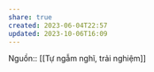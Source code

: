 ```yaml
---
share: true
created: 2023-06-04T22:57
updated: 2023-10-06T16:09
---
```

Nguồn:: [[Tự ngẫm nghĩ, trải nghiệm]]
